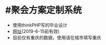 #聚会方案定制系统
===============
* 使用thinkPHP写的毕业设计
* [网址](http://yueba.gz01.bdysite.com)(2019-6-15前有效)
* 目前仅有重庆的数据，使用请在城市填写重庆
